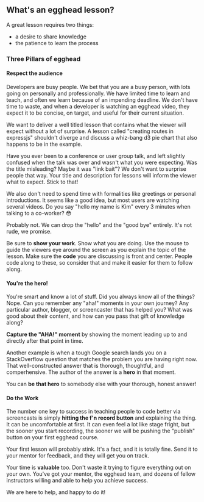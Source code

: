 ## What's an egghead lesson?

A great lesson requires two things:

* a desire to share knowledge
* the patience to learn the process

### Three Pillars of egghead

#### Respect the audience

Developers are busy people. We bet that you are a busy person, with lots going on personally and professionally. We have limited time to learn and teach, and often we learn because of an impending deadline. We don't have time to waste, and when a developer is watching an egghead video, they expect it to be concise, on target, and useful for their current situation.

We want to deliver a well titled lesson that contains what the viewer will expect without a lot of surprise. A lesson called "creating routes in expressjs" shouldn't diverge and discuss a whiz-bang d3 pie chart that also happens to be in the example.

Have you ever been to a conference or user group talk, and left slightly confused when the talk was over and wasn't what you were expecting. Was the title misleading? Maybe it was "link bait"? We don't want to surprise people that way. Your title and description for lessons will inform the viewer what to expect. Stick to that!

We also don't need to spend time with formalities like greetings or personal introductions. It seems like a good idea, but most users are watching several videos. Do you say "hello my name is Kim" every 3 minutes when talking to a co-worker? 😳

Probably not. We can drop the "hello" and the "good bye" entirely. It's not rude, we promise.

Be sure to **show your work**. Show what you are doing. Use the mouse to guide the viewers eye around the screen as you explain the topic of the lesson. Make sure the **code** you are discussing is front and center. People code along to these, so consider that and make it easier for them to follow along.

#### You're the hero!

You're smart and know a lot of stuff. Did you always know all of the things? Nope. Can you remember any "aha!" moments in your own journey? Any particular author, blogger, or screencaster that has helped you? What was good about their content, and how can you pass that gift of knowledge along?

**Capture the "AHA!" moment** by showing the moment leading up to and directly after that point in time.

Another example is when a tough Google search lands you on a StackOverflow question that matches the problem you are having right now. That well-constructed answer that is thorough, thoughtful, and comperhensive. The author of the answer is a **hero** in that moment.

You can **be that hero** to somebody else with your thorough, honest answer!

#### Do the Work

The number one key to success in teaching people to code better via screencasts is simply **hitting the f'n record button** and explaining the thing. It can be uncomfortable at first. It can even feel a lot like stage fright, but the sooner you start recording, the sooner we will be pushing the "publish" button on your first egghead course.

Your first lesson will probably stink. It's a fact, and it is totally fine. Send it to your mentor for feedback, and they will get you on track.

Your time is **valuable** too. Don't waste it trying to figure everything out on your own. You've got your mentor, the egghead team, and dozens of fellow instructors willing and able to help you achieve success.

We are here to help, and happy to do it!